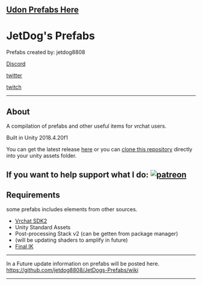 ## [Udon Prefabs Here](https://github.com/jetdog8808/Jetdogs-Prefabs-Udon)

# JetDog's Prefabs

Prefabs created by: jetdog8808

[Discord](https://discord.gg/qksGqMD)

[twitter](https://twitter.com/jetdog8808_dev)

[twitch](https://www.twitch.tv/jetdog8808)

----------
## About
A compilation of prefabs and other useful items for vrchat users.

Built in Unity 2018.4.20f1

You can get the latest release [here](https://github.com/jetdog8808/JetDogs-Prefabs/releases) or you can [clone this repository](https://services.github.com/on-demand/github-desktop/clone-repository-github-desktop) directly into your unity assets folder.

If you want to help support what I do: [![patreon](https://c5.patreon.com/external/logo/become_a_patron_button.png)](https://www.patreon.com/bePatron?u=18920865)
----------
## Requirements

some prefabs includes elements from other sources.
* [Vrchat SDK2](https://vrchat.com/download/sdk)
* Unity Standard Assets
* Post-processing Stack v2 (can be getten from package manager)
* (will be updating shaders to amplify in future)
* [Final IK](https://assetstore.unity.com/packages/tools/animation/final-ik-14290)
-----------------------------------------------------

In a Future update information on prefabs will be posted here. 
https://github.com/jetdog8808/JetDogs-Prefabs/wiki

-----------------------------------------------------
